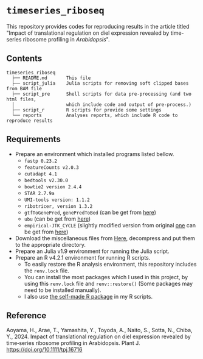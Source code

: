 # `timeseries_riboseq`

This repository provides codes for reproducing results in the article titled "Impact of translational regulation on diel expression revealed by time-series ribosome profiling in *Arabidopsis*".

## Contents

```
timeseries_riboseq
  ├── README.md       This file
  ├── script_julia    Julia scripts for removing soft clipped bases from BAM file
  ├── script_pre      Shell scripts for data pre-processing (and two html files,
  │                   which include code and output of pre-process.)
  ├── script_r        R scripts for provide some settings
  └── reports         Analyses reports, which include R code to reproduce results
```

## Requirements

- Prepare an environment which installed programs listed bellow.
  * `fastp 0.23.2`
  * `featureCounts v2.0.3`
  * `cutadapt 4.1`
  * `bedtools v2.30.0`
  * `bowtie2 version 2.4.4`
  * `STAR 2.7.9a`
  * `UMI-tools version: 1.1.2`
  * `ribotricer, version 1.3.2`
  * `gtfToGenePred`, `genePredToBed` (can be get from [here](http://hgdownload.soe.ucsc.edu/admin/exe/linux.x86_64/))
  * `ubu` (can be get from [here](https://github.com/mozack/ubu))
  * `empirical-JTK_CYCLE` (slightly modified version from original [one](https://github.com/alanlhutchison/empirical-JTK_CYCLE-with-asymmetry) can be get from [here](https://github.com/t-arae/empirical-JTK_CYCLE-with-asymmetry))
- Download the miscellaneous files from [Here](https://github.com/t-arae/timeseries_riboseq/releases/tag/misc_v1.0.0), decompress and put them to the appropriate directory.
- Prepare an Julia v1.9 environment for running the Julia script.
- Prepare an R v4.2.1 environment for running R scripts.
    * To easily restore the R analysis environment, this repository includes the `renv.lock` file.
    * You can install the most packages which I used in this project, by using this `renv.lock` file and `renv::restore()` (Some packages may need to be installed manually).
    * I also use [the self-made R package](https://github.com/t-arae/ngsmisc) in my R scripts. 

## Reference
Aoyama, H., Arae, T., Yamashita, Y., Toyoda, A., Naito, S., Sotta, N., Chiba, Y., 2024. Impact of translational regulation on diel expression revealed by time‐series ribosome profiling in Arabidopsis.  Plant J. https://doi.org/10.1111/tpj.16716
